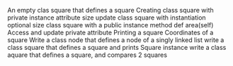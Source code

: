 An empty clas square that defines a square
Creating class square with private instance attribute size
update class square with instantiation optional size
class square with a public instance method def area(self)
Access and update private attribute
Printing a square
Coordinates of a square
Write a class node that defines a node of a singly linked list
write a class square that defines a square and prints Square instance
write a class aquare that defines a square, and compares 2 squares
